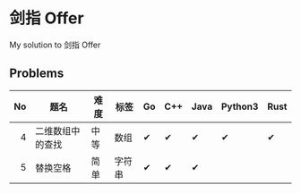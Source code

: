 # 剑指 Offer

My solution to 剑指 Offer

## Problems
|   No | 题名             | 难度 | 标签   | Go       | C++      | Java     | Python3  | Rust     |
| ---: | ---------------- | ---- | ------ | -------- | -------- | -------- | -------- | -------- |
|    4 | 二维数组中的查找 | 中等 | 数组   | &#10004; | &#10004; | &#10004; | &#10004; | &#10004; |
|    5 | 替换空格         | 简单 | 字符串 | &#10004; | &#10004; | &#10004; |          |          |
